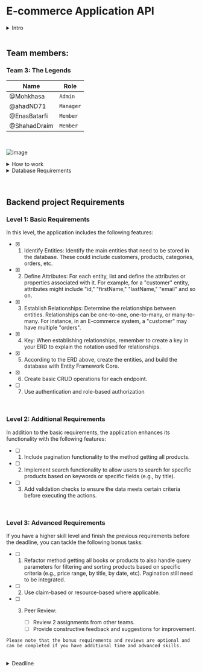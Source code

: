 # E-commerce Application API

<details>
   <summary>Intro</summary>

This repository contains ASP.NET Core application with RESTful API endpoints for e-commerce application. The API allows
you to interact with products in the store.

`This is a teamwork assignment where you will work as a team within your group`

</details>

<br/>

## Team members:

### Team 3: The Legends

| Name         | Role      |
|--------------|-----------|
| @Mohkhasa    | `Admin`   |
| @ahadND71    | `Manager` |
| @EnasBatarfi | `Member`  |
| @ShahadDraim | `Member`  |

<br/>

![image](https://github.com/Mohkhasa/sda-online-2-csharp-backend_teamwork/assets/83678009/c283ee24-4e22-4a72-b8c0-869866beb294)

<details>
   <summary>How to work</summary>

1. One team member (admin) should fork the repo and add other members to that admin repo as collaborators.
2. The other team members should fork then clone the forked repo (the admin repo).
3. Any change/update made should be submitted to admin repo as pull request.
4. Each change should be done in a separate pull request.
5. Pull request must be reviewed by all members before merged to admin repo.
6. Admin should open a PR to the original (Integrify) repo.

</details>

<details>
   <summary>Database Requirements</summary>

### Level 1: Basic Requirements

For the upcoming database assignment, please design an Entity-Relationship Diagram (ERD) tailored to the project
described below.

### Level 2: Additional Requirements

Create the necessary tables, define their respective columns, and provide seed data within pgAdmin.

</details>

<br/>
<br/>

## Backend project Requirements

### Level 1: Basic Requirements

In this level, the application includes the following features:

- [x] 
    1. Identify Entities: Identify the main entities that need to be stored in the database. These could include
       customers, products, categories, orders, etc.

- [x] 
    2. Define Attributes: For each entity, list and define the attributes or properties associated with it. For example,
       for a "customer" entity, attributes might include "id," "firstName," "lastName," "email" and so on.

- [x] 
    3. Establish Relationships: Determine the relationships between entities. Relationships can be one-to-one,
       one-to-many, or many-to-many. For instance, in an E-commerce system, a "customer" may have multiple "orders".

- [x] 
    4. Key: When establishing relationships, remember to create a key in your ERD to explain the notation used for
       relationships.

- [x] 
    5. According to the ERD above, create the entities, and build the database with Entity Framework Core.

- [x] 
    6. Create basic CRUD operations for each endpoint.

- [ ] 
    7. Use authentication and role-based authorization

<br/>

### Level 2: Additional Requirements

In addition to the basic requirements, the application enhances its functionality with the following features:

- [ ] 
    1. Include pagination functionality to the method getting all products.

- [ ] 
    2. Implement search functionality to allow users to search for specific products based on keywords or specific
       fields (e.g., by title).

- [ ] 
    3. Add validation checks to ensure the data meets certain criteria before executing the actions.

<br/>

### Level 3: Advanced Requirements

If you have a higher skill level and finish the previous requirements before the deadline, you can tackle the following
bonus tasks:

- [ ] 
    1. Refactor method getting all books or products to also handle query parameters for filtering and sorting products
       based on specific criteria (e.g., price range, by title, by date, etc). Pagination still need to be integrated.

- [ ] 
    2. Use claim-based or resource-based where applicable.

- [ ] 
    3. Peer Review:

        - [ ] Review 2 assignments from other teams.
        - [ ] Provide constructive feedback and suggestions for improvement.

`Please note that the bonus requirements and reviews are optional and can be completed if you have additional time and advanced skills.`

<br/>

<details>
   <summary>Deadline</summary>

The deadline for the backend project is May 8th End of day (Before the presentation day)

Happy coding!

</details>
